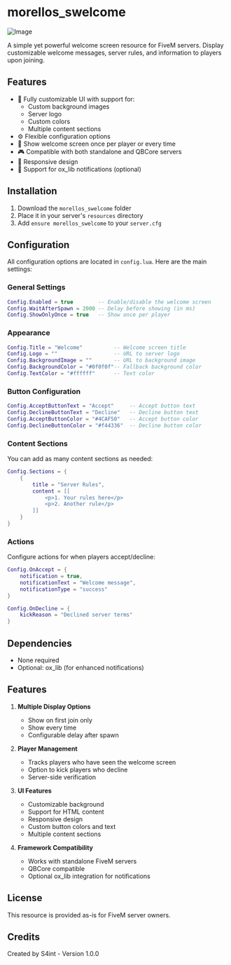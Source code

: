 # morellos_swelcome
![Image](https://github.com/user-attachments/assets/6eb3e773-86f3-4e78-9b5c-e614fe251019)

A simple yet powerful welcome screen resource for FiveM servers. Display customizable welcome messages, server rules, and information to players upon joining.

## Features

- 🎨 Fully customizable UI with support for:
  - Custom background images
  - Server logo
  - Custom colors
  - Multiple content sections
- ⚙️ Flexible configuration options
- 🔄 Show welcome screen once per player or every time
- 🎮 Compatible with both standalone and QBCore servers
- 📱 Responsive design
- 🔔 Support for ox_lib notifications (optional)

## Installation

1. Download the `morellos_swelcome` folder
2. Place it in your server's `resources` directory
3. Add `ensure morellos_swelcome` to your `server.cfg`

## Configuration

All configuration options are located in `config.lua`. Here are the main settings:

### General Settings
```lua
Config.Enabled = true        -- Enable/disable the welcome screen
Config.WaitAfterSpawn = 2000 -- Delay before showing (in ms)
Config.ShowOnlyOnce = true   -- Show once per player
```

### Appearance
```lua
Config.Title = "Welcome"          -- Welcome screen title
Config.Logo = ""                  -- URL to server logo
Config.BackgroundImage = ""       -- URL to background image
Config.BackgroundColor = "#0f0f0f"-- Fallback background color
Config.TextColor = "#ffffff"      -- Text color
```

### Button Configuration
```lua
Config.AcceptButtonText = "Accept"     -- Accept button text
Config.DeclineButtonText = "Decline"   -- Decline button text
Config.AcceptButtonColor = "#4CAF50"   -- Accept button color
Config.DeclineButtonColor = "#f44336"  -- Decline button color
```

### Content Sections
You can add as many content sections as needed:
```lua
Config.Sections = {
    {
        title = "Server Rules",
        content = [[
            <p>1. Your rules here</p>
            <p>2. Another rule</p>
        ]]
    }
}
```

### Actions
Configure actions for when players accept/decline:
```lua
Config.OnAccept = {
    notification = true,
    notificationText = "Welcome message",
    notificationType = "success"
}

Config.OnDecline = {
    kickReason = "Declined server terms"
}
```

## Dependencies

- None required
- Optional: ox_lib (for enhanced notifications)

## Features

1. **Multiple Display Options**
   - Show on first join only
   - Show every time
   - Configurable delay after spawn

2. **Player Management**
   - Tracks players who have seen the welcome screen
   - Option to kick players who decline
   - Server-side verification

3. **UI Features**
   - Customizable background
   - Support for HTML content
   - Responsive design
   - Custom button colors and text
   - Multiple content sections

4. **Framework Compatibility**
   - Works with standalone FiveM servers
   - QBCore compatible
   - Optional ox_lib integration for notifications

## License

This resource is provided as-is for FiveM server owners.

## Credits

Created by S4int - Version 1.0.0
